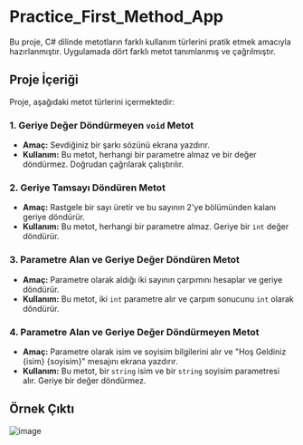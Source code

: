 # Practice_First_Method_App
Bu proje, C# dilinde metotların farklı kullanım türlerini pratik etmek amacıyla hazırlanmıştır. Uygulamada dört farklı metot tanımlanmış ve çağrılmıştır.

## Proje İçeriği

Proje, aşağıdaki metot türlerini içermektedir:

### 1. Geriye Değer Döndürmeyen `void` Metot
- **Amaç:** Sevdiğiniz bir şarkı sözünü ekrana yazdırır.
- **Kullanım:** Bu metot, herhangi bir parametre almaz ve bir değer döndürmez. Doğrudan çağrılarak çalıştırılır.

### 2. Geriye Tamsayı Döndüren Metot
- **Amaç:** Rastgele bir sayı üretir ve bu sayının 2'ye bölümünden kalanı geriye döndürür.
- **Kullanım:** Bu metot, herhangi bir parametre almaz. Geriye bir `int` değer döndürür.

### 3. Parametre Alan ve Geriye Değer Döndüren Metot
- **Amaç:** Parametre olarak aldığı iki sayının çarpımını hesaplar ve geriye döndürür.
- **Kullanım:** Bu metot, iki `int` parametre alır ve çarpım sonucunu `int` olarak döndürür.

### 4. Parametre Alan ve Geriye Değer Döndürmeyen Metot
- **Amaç:** Parametre olarak isim ve soyisim bilgilerini alır ve "Hoş Geldiniz {isim} {soyisim}" mesajını ekrana yazdırır.
- **Kullanım:** Bu metot, bir `string` isim ve bir `string` soyisim parametresi alır. Geriye bir değer döndürmez.

## Örnek Çıktı
![image](https://github.com/user-attachments/assets/3a79bffd-5ab6-478c-b780-4501bf68b677)
